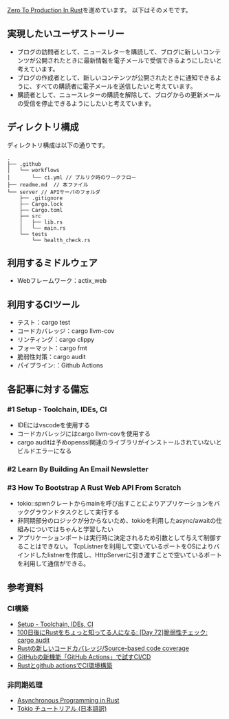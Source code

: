 [Zero To Production In Rust](https://www.lpalmieri.com/)を進めています。
以下はそのメモです。

## 実現したいユーザストーリー
* ブログの訪問者として、ニュースレターを購読して、ブログに新しいコンテンツが公開されたときに最新情報を電子メールで受信できるようにしたいと考えています。
* ブログの作成者として、新しいコンテンツが公開されたときに通知できるように、すべての購読者に電子メールを送信したいと考えています。
* 購読者として、ニュースレターの購読を解除して、ブログからの更新メールの受信を停止できるようにしたいと考えています。

## ディレクトリ構成
ディレクトリ構成は以下の通りです。

```
.
├── .github
│   └── workflows
│       └── ci.yml // プルリク時のワークフロー
├── readme.md  // 本ファイル
└── server // APIサーバのフォルダ
    ├── .gitignore
    ├── Cargo.lock
    ├── Cargo.toml
    ├── src
    │   ├── lib.rs
    │   └── main.rs
    └── tests
        └── health_check.rs
```

## 利用するミドルウェア
* Webフレームワーク：actix_web

## 利用するCIツール
* テスト：cargo test
* コードカバレッジ：cargo llvm-cov
* リンティング：cargo clippy
* フォーマット：cargo fmt
* 脆弱性対策：cargo audit
* パイプライン:：Github Actions

## 各記事に対する備忘
### #1 Setup - Toolchain, IDEs, CI
* IDEにはvscodeを使用する
* コードカバレッジにはcargo llvm-covを使用する
* cargo auditは予めopenssl関連のライブラリがインストールされていないとビルドエラーになる

### #2 Learn By Building An Email Newsletter

### #3 How To Bootstrap A Rust Web API From Scratch
* tokio::spwnクレートからmainを呼び出すことによりアプリケーションをバックグラウンドタスクとして実行する
* 非同期部分のロジックが分からないため、tokioを利用したasync/awaitの仕組みについてはちゃんと学習したい
* アプリケーションポートは実行時に決定されるため引数として与えて制御することはできない。
TcpListnerを利用して空いているポートをOSによりバインドしたlistnerを作成し、HttpServerに引き渡すことで空いているポートを利用して通信ができる。

## 参考資料

### CI構築
* [Setup - Toolchain, IDEs, CI](https://www.lpalmieri.com/posts/2020-06-06-zero-to-production-1-setup-toolchain-ides-ci/)
* [100日後にRustをちょっと知ってる人になる: [Day 72]脆弱性チェック: cargo audit](https://zenn.dev/shinyay/articles/hello-rust-day072)
* [Rustの新しいコードカバレッジ/Source-based code coverage](https://qiita.com/dalance/items/69e18fe300760f8d7de0)
* [GitHubの新機能「GitHub Actions」で試すCI/CD](https://knowledge.sakura.ad.jp/23478/?gclid=CjwKCAiAuaKfBhBtEiwAht6H75-E5CRDd-qy1ZLk2Bxcmj1uDFsn9BgGU4EHjGdc1nWUP_NxJXdacxoCrtEQAvD_BwE)
* [Rustとgithub actionsでCI環境構築](https://zenn.dev/naokifujita/articles/c890954165c21f)

### 非同期処理
* [Asynchronous Programming in Rust](https://async-book-ja.netlify.app/01_getting_started/01_chapter.html)
* [Tokio チュートリアル (日本語訳)](https://zenn.dev/magurotuna/books/tokio-tutorial-ja)
